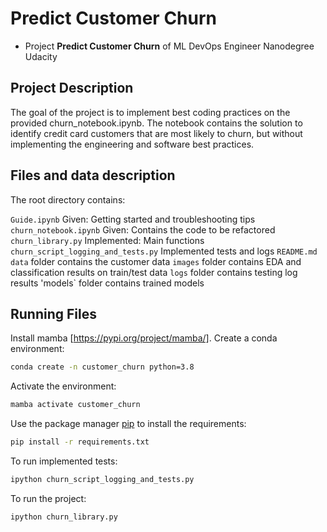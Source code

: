 # Predict Customer Churn

- Project **Predict Customer Churn** of ML DevOps Engineer Nanodegree Udacity

## Project Description
The goal of the project is to implement best coding practices on the provided churn_notebook.ipynb. 
The notebook contains the solution to identify credit card customers that are most likely to churn, but without 
implementing the engineering and software best practices.

## Files and data description
The root directory contains:

`Guide.ipynb`                        Given: Getting started and troubleshooting tips
`churn_notebook.ipynb`               Given: Contains the code to be refactored
`churn_library.py`                   Implemented: Main functions
`churn_script_logging_and_tests.py`  Implemented tests and logs
`README.md`            
`data`                               folder contains the customer data
`images`                             folder contains EDA and classification results on train/test data
`logs`                               folder contains testing log results
'models`                             folder contains trained models
 
## Running Files
Install mamba [https://pypi.org/project/mamba/].
Create a conda environment:

```bash
conda create -n customer_churn python=3.8
```

Activate the environment:

```bash
mamba activate customer_churn 
```

Use the package manager [pip](https://pip.pypa.io/en/stable/) to install the requirements:
```bash
pip install -r requirements.txt
```

To run implemented tests:
```bash
ipython churn_script_logging_and_tests.py 
```

To run the project:
```bash
ipython churn_library.py
```


